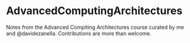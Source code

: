 # AdvancedComputingArchitectures
Notes from the Advanced Compiting Architectures course curated by me and @davidezanella. Contributions are more than welcome.
